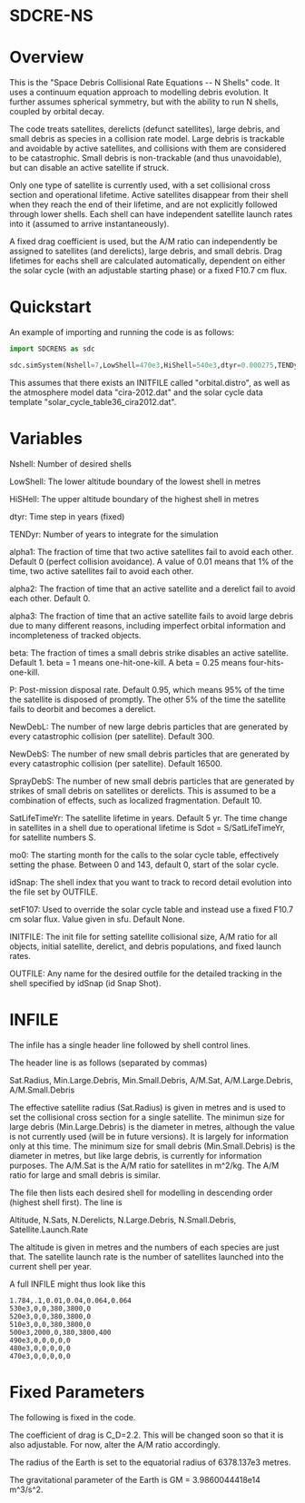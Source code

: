 # SDCRE-NS

Overview
========

This is the "Space Debris Collisional Rate Equations -- N Shells" code. 
It uses a continuum equation approach to modelling debris evolution. 
It further assumes spherical symmetry, but with the ability to run N shells, coupled by orbital decay. 

The code treats satellites, derelicts (defunct satellites), large debris, and small debris as species in a collision rate model. 
Large debris is trackable and avoidable by active satellites, and collisions with them are considered to be catastrophic. 
Small debris is non-trackable (and thus unavoidable), but can disable an active satellite if struck.

Only one type of satellite is currently used, with a set collisional cross section and operational lifetime. 
Active satellites disappear from their shell when they reach the end of their lifetime, and are not explicitly followed through lower shells.
Each shell can have independent satellite launch rates into it (assumed to arrive instantaneously).

A fixed drag coefficient is used, but the A/M ratio can independently be assigned to satellites (and derelicts), large debris, and small debris. 
Drag lifetimes for eachs shell are calculated automatically, dependent on either the solar cycle (with an adjustable starting phase) or a fixed F10.7 cm flux. 

Quickstart 
==========

An example of importing and running the code is as follows:

```python
import SDCRENS as sdc

sdc.simSystem(Nshell=7,LowShell=470e3,HiShell=540e3,dtyr=0.000275,TENDyr=1,SprayDebS=10,NewDebS=16000,NewDebL=300,idSnap=3,beta=1.0,alpha3=0.2,mo0=0,OUTFILE="out.txt",INITFILE="orbital.distro")
```
This assumes that there exists an INITFILE called "orbital.distro", as well as the atmosphere model data "cira-2012.dat" and the solar cycle data template "solar_cycle_table36_cira2012.dat".

Variables
=========

Nshell: Number of desired shells

LowShell: The lower altitude boundary of the lowest shell in metres

HiSHell: The upper altitude boundary of the highest shell in metres

dtyr: Time step in years (fixed)

TENDyr: Number of years to integrate for the simulation

alpha1: The fraction of time that two active satellites fail to avoid each other. Default 0 (perfect collision avoidance). A value of 0.01 means that 1% of the time, two active satellites fail to avoid each other.

alpha2: The fraction of time that an active satellite and a derelict fail to avoid each other. Default 0.

alpha3: The fraction of time that an active satellite fails to avoid large debris due to many different reasons, including imperfect orbital information and incompleteness of tracked objects.

beta: The fraction of times a small debris strike disables an active satellite. Default 1. beta = 1 means one-hit-one-kill.  A beta = 0.25 means four-hits-one-kill.

P: Post-mission disposal rate. Default 0.95, which means 95% of the time the satellite is disposed of promptly. The other 5% of the time the satellite fails to deorbit and becomes a derelict.

NewDebL: The number of new large debris particles that are generated by every catastrophic collision (per satellite). Default 300.

NewDebS: The number of new small debris particles that are generated by every catastrophic collision (per satellite). Default 16500.

SprayDebS: The number of new small debris particles that are generated by strikes of small debris on satellites or derelicts. This is assumed to be a combination of effects, such as localized fragmentation. Default 10.

SatLifeTimeYr: The satellite lifetime in years. Default 5 yr. The time change in satellites in a shell due to operational lifetime is Sdot = S/SatLifeTimeYr, for satellite numbers S.

mo0: The starting month for the calls to the solar cycle table, effectively setting the phase. Between 0 and 143, default 0, start of the solar cycle.

idSnap: The shell index that you want to track to record detail evolution into the file set by OUTFILE. 

setF107: Used to override the solar cycle table and instead use a fixed F10.7 cm solar flux. Value given in sfu. Default None. 

INITFILE: The init file for setting satellite collisional size, A/M ratio for all objects, initial satellite, derelict, and debris populations, and fixed launch rates.

OUTFILE: Any name for the desired outfile for the detailed tracking in the shell specified by idSnap (id Snap Shot).

INFILE
======

The infile has a single header line followed by shell control lines. 

The header line is as follows (separated by commas)

Sat.Radius, Min.Large.Debris, Min.Small.Debris, A/M.Sat, A/M.Large.Debris, A/M.Small.Debris

The effective satellite radius (Sat.Radius) is given in metres and is used to set the collisional cross section for a single satellite. 
The minimun size for large debris (Min.Large.Debris) is the diameter in metres, although the value is not currently used (will be in future versions). It is largely for information only at this time.
The minimum size for small debris (Min.Small.Debris) is the diameter in metres, but like large debris, is currently for information purposes. 
The A/M.Sat is the A/M ratio for satellites in m^2/kg.  The A/M ratio for large and small debris is similar. 

The file then lists each desired shell for modelling in descending order (highest shell first). The line is 

Altitude, N.Sats, N.Derelicts, N.Large.Debris, N.Small.Debris, Satellite.Launch.Rate

The altitude is given in metres and the numbers of each species are just that. The satellite launch rate is the number of satellites launched into the current shell per year. 

A full INFILE might thus look like this

```
1.784,.1,0.01,0.04,0.064,0.064
530e3,0,0,380,3800,0
520e3,0,0,380,3800,0
510e3,0,0,380,3800,0
500e3,2000,0,380,3800,400
490e3,0,0,0,0,0
480e3,0,0,0,0,0
470e3,0,0,0,0,0
```

Fixed Parameters
================

The following is fixed in the code. 

The coefficient of drag is C_D=2.2. This will be changed soon so that it is also adjustable. For now, alter the A/M ratio accordingly. 

The radius of the Earth is set to the equatorial radius of 6378.137e3 metres.

The gravitational parameter of the Earth is GM = 3.9860044418e14 m^3/s^2.

